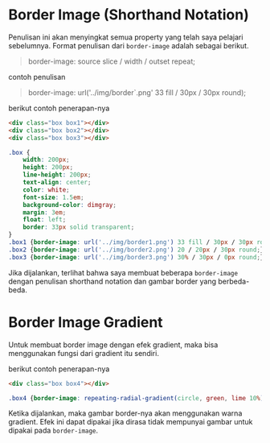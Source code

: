 # Border Image (Shorthand Notation)

Penulisan ini akan menyingkat semua property yang telah saya pelajari sebelumnya. Format penulisan dari `border-image` adalah sebagai berikut.

> border-image: source slice / width / outset repeat;

contoh penulisan

> border-image: url('../img/border`.png' 33 fill / 30px / 30px round);

berikut contoh penerapan-nya

```html
<div class="box box1"></div>
<div class="box box2"></div>
<div class="box box3"></div>
```

```css
.box {
    width: 200px;
    height: 200px;
    line-height: 200px;
    text-align: center;
    color: white;
    font-size: 1.5em;
    background-color: dimgray;
    margin: 3em;
    float: left;
    border: 33px solid transparent;
}
.box1 {border-image: url('../img/border1.png') 33 fill / 30px / 30px round;}
.box2 {border-image: url('../img/border2.png') 20 / 20px / 30px round;}
.box3 {border-image: url('../img/border3.png') 30% / 30px / 0px round;}
```

Jika dijalankan, terlihat bahwa saya membuat beberapa `border-image` dengan penulisan shorthand notation dan gambar border yang berbeda-beda.

# Border Image Gradient

Untuk membuat border image dengan efek gradient, maka bisa menggunakan fungsi dari gradient itu sendiri.

berikut contoh penerapan-nya

```html
<div class="box box4"></div>
```

```css
.box4 {border-image: repeating-radial-gradient(circle, green, lime 10%) 10% / 20px / 20px round;}
```

Ketika dijalankan, maka gambar border-nya akan menggunakan warna gradient. Efek ini dapat dipakai jika dirasa tidak mempunyai gambar untuk dipakai pada `border-image`.